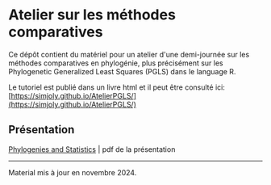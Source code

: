 # Atelier sur les méthodes comparatives

Ce dépôt contient du matériel pour un atelier d'une demi-journée sur les méthodes comparatives en phylogénie, plus précisément sur les Phylogenetic Generalized Least Squares (PGLS) dans le language R.

Le tutoriel est publié dans un livre html et il peut être consulté ici: [https://simjoly.github.io/AtelierPGLS/](https://simjoly.github.io/AtelierPGLS/)


## Présentation

[Phylogenies and Statistics](https://github.com/simjoly/AtelierPGLS/blob/master/PGLS_presentation.pdf) | pdf de la présentation


----

Material mis à jour en novembre 2024.